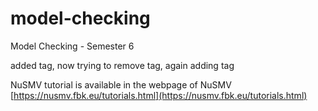 # model-checking

Model Checking - Semester 6

added tag, now trying to remove tag, again adding tag

NuSMV tutorial is available in the webpage of NuSMV [https://nusmv.fbk.eu/tutorials.html](https://nusmv.fbk.eu/tutorials.html)
